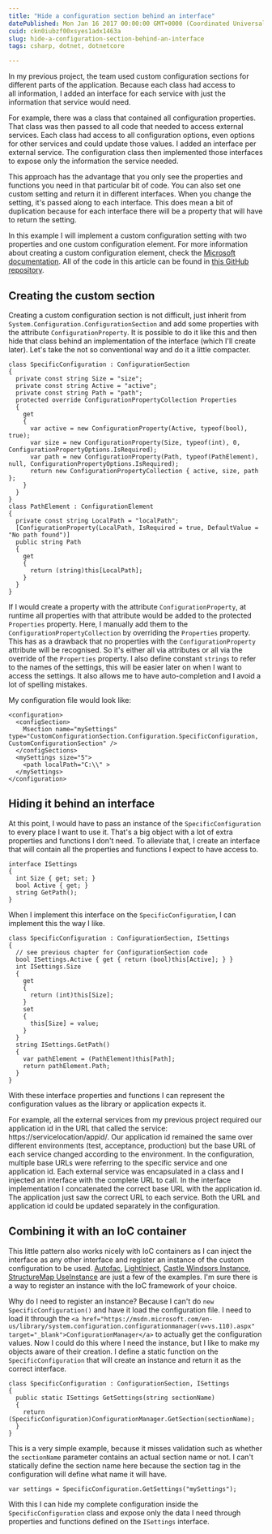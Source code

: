 ```yaml
---
title: "Hide a configuration section behind an interface"
datePublished: Mon Jan 16 2017 00:00:00 GMT+0000 (Coordinated Universal Time)
cuid: ckn0iubzf00xsyes1adx1463a
slug: hide-a-configuration-section-behind-an-interface
tags: csharp, dotnet, dotnetcore

---
```



In my previous project, the team used custom configuration sections for different parts of the application. Because each class had access to all information, I added an interface for each service with just the information that service would need.

For example, there was a class that contained all configuration properties. That class was then passed to all code that needed to access external services. Each class had access to all configuration options, even options for other services and could update those values. I added an interface per external service. The configuration class then implemented those interfaces to expose only the information the service needed.

This approach has the advantage that you only see the properties and functions you need in that particular bit of code. You can also set one custom setting and return it in different interfaces. When you change the setting, it's passed along to each interface. This does mean a bit of duplication because for each interface there will be a property that will have to return the setting.

In this example I will implement a custom configuration setting with two properties and one custom configuration element. For more information about creating a custom configuration element, check the [Microsoft documentation](https://msdn.microsoft.com/en-us/library/2tw134k3.aspx). All of the code in this article can be found in [this GitHub repository](https://github.com/KenBonny/CustomConfigurationSection).

## Creating the custom section

Creating a custom configuration section is not difficult, just inherit from `System.Configuration.ConfigurationSection` and add some properties with the attribute `ConfigurationProperty`. It is possible to do it like this and then hide that class behind an implementation of the interface (which I'll create later). Let's take the not so conventional way and do it a little compacter.

```
class SpecificConfiguration : ConfigurationSection
{
  private const string Size = "size";
  private const string Active = "active";
  private const string Path = "path";
  protected override ConfigurationPropertyCollection Properties
  {
    get
    {
      var active = new ConfigurationProperty(Active, typeof(bool), true);
      var size = new ConfigurationProperty(Size, typeof(int), 0, ConfigurationPropertyOptions.IsRequired);
      var path = new ConfigurationProperty(Path, typeof(PathElement), null, ConfigurationPropertyOptions.IsRequired);
      return new ConfigurationPropertyCollection { active, size, path };
    }
  }
}
class PathElement : ConfigurationElement
{
  private const string LocalPath = "localPath";
  [ConfigurationProperty(LocalPath, IsRequired = true, DefaultValue = "No path found")]
  public string Path
  {
    get
    {
      return (string)this[LocalPath];
    }
  }
}
```

If I would create a property with the attribute `ConfigurationProperty`, at runtime all properties with that attribute would be added to the protected `Properties` property. Here, I manually add them to the `ConfigurationPropertyCollection` by overriding the `Properties` property. This has as a drawback that no properties with the `ConfigurationProperty` attribute will be recognised. So it's either all via attributes or all via the override of the `Properties` property. I also define constant `strings` to refer to the names of the settings, this will be easier later on when I want to access the settings. It also allows me to have auto-completion and I avoid a lot of spelling mistakes.

My configuration file would look like:

```
<configuration>
  <configSection>
    Msection name="mySettings" type="CustomConfigurationSection.Configuration.SpecificConfiguration, CustomConfigurationSection" />
  </configSections>
  <mySettings size="5">
    <path localPath="C:\\" >
  </mySettings>
</configuration>
```

## Hiding it behind an interface

At this point, I would have to pass an instance of the `SpecificConfiguration` to every place I want to use it. That's a big object with a lot of extra properties and functions I don't need. To alleviate that, I create an interface that will contain all the properties and functions I expect to have access to.

```
interface ISettings
{
  int Size { get; set; }
  bool Active { get; }
  string GetPath();
}
```

When I implement this interface on the `SpecificConfiguration`, I can implement this the way I like.

```
class SpecificConfiguration : ConfigurationSection, ISettings
{
  // see previous chapter for ConfigurationSection code
  bool ISettings.Active { get { return (bool)this[Active]; } }
  int ISettings.Size
  {
    get
    {
      return (int)this[Size];
    }
    set
    {
      this[Size] = value;
    }
  }
  string ISettings.GetPath()
  {
    var pathElement = (PathElement)this[Path];
    return pathElement.Path;
  }
}
```

With these interface properties and functions I can represent the configuration values as the library or application expects it.

For example, all the external services from my previous project required our application id in the URL that called the service: https://servicelocation/appid/. Our application id remained the same over different environments (test, acceptance, production) but the base URL of each service changed according to the environment. In the configuration, multiple base URLs were referring to the specific service and one application id. Each external service was encapsulated in a class and I injected an interface with the complete URL to call. In the interface implementation I concatenated the correct base URL with the application id. The application just saw the correct URL to each service. Both the URL and application id could be updated separately in the configuration.

## Combining it with an IoC container

This little pattern also works nicely with IoC containers as I can inject the interface as any other interface and register an instance of the custom configuration to be used. [Autofac](https://autofac.org/apidoc/html/23FE467C.htm), [LightInject](http://www.lightinject.net/#values), [Castle Windsors Instance](https://docs.particular.net/samples/containers/castle/), [StructureMap UseInstance](https://structuremap.github.io/registration/registry-dsl/) are just a few of the examples. I'm sure there is a way to register an instance with the IoC framework of your choice.

Why do I need to register an instance? Because I can't do `new SpecificConfiguration()` and have it load the configuration file. I need to load it through the `<a href="https://msdn.microsoft.com/en-us/library/system.configuration.configurationmanager(v=vs.110).aspx" target="_blank">ConfigurationManager</a>` to actually get the configuration values. Now I could do this where I need the instance, but I like to make my objects aware of their creation. I define a static function on the `SpecificConfiguration` that will create an instance and return it as the correct interface.

```
class SpecificConfiguration : ConfigurationSection, ISettings
{
  public static ISettings GetSettings(string sectionName)
  {
    return (SpecificConfiguration)ConfigurationManager.GetSection(sectionName);
  }
}
```

This is a very simple example, because it misses validation such as whether the `sectionName` parameter contains an actual section name or not. I can't statically define the section name here because the section tag in the configuration will define what name it will have.

```
var settings = SpecificConfiguration.GetSettings("mySettings");
```

With this I can hide my complete configuration inside the `SpecificConfiguration` class and expose only the data I need through properties and functions defined on the `ISettings` interface.
